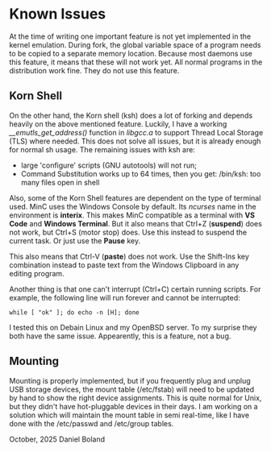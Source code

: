 # Known Issues

At the time of writing one important feature is not yet implemented 
in the kernel emulation. During fork, the global variable space of 
a program needs to be copied to a separate memory location. Because 
most daemons use this feature, it means that these will not work 
yet. All normal programs in the distribution work fine. They do 
not use this feature.

## Korn Shell

On the other hand, the Korn shell (ksh) does a lot of forking and 
depends heavily on the above mentioned feature. Luckily, I have a 
working *__emutls_get_address()* function in *libgcc.a* to support 
Thread Local Storage (TLS) where needed. This does not solve all 
issues, but it is already enough for normal sh usage. The remaining 
issues with ksh are:

* large 'configure' scripts (GNU autotools) will not run;
* Command Substitution works up to 64 times, then you get: 
/bin/ksh: too many files open in shell

Also, some of the Korn Shell features are dependent on the type of 
terminal used. MinC uses the Windows Console by default. Its 
*ncurses* name in the environment is **interix**. This makes MinC 
compatible as a terminal with **VS Code** and **Windows Terminal**. 
But it also means that Ctrl+Z (**suspend**) does not work, but 
Ctrl+S (motor stop) does. Use this instead to suspend the current 
task. Or just use the **Pause** key.

This also means that Ctrl-V (**paste**) does not work. Use the 
Shift-Ins key combination instead to paste text from the Windows 
Clipboard in any editing program.

Another thing is that one can't interrupt (Ctrl+C) certain running 
scripts. For example, the following line will run forever and 
cannot be interrupted:

	while [ "ok" ]; do echo -n [H]; done

I tested this on Debain Linux and my OpenBSD server. To my surprise 
they both have the same issue. Appearently, this is a feature, not 
a bug.

## Mounting

Mounting is properly implemented, but if you frequently plug and 
unplug USB storage devices, the mount table (/etc/fstab) will need 
to be updated by hand to show the right device assignments. This 
is quite normal for Unix, but they didn't have hot-pluggable devices 
in their days. I am working on a solution which will maintain the 
mount table in semi real-time, like I have done with the /etc/passwd 
and /etc/group tables.

October, 2025
Daniel Boland
